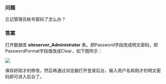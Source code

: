 ### 问题

忘记管理员帐号密码了怎么办？

### 答案

打开数据库 **siteserver_Administrator** 表，把Password字段改成明文密码，把PasswordFormat字段值改成Clear，如下图所示：

![](/assets/100.jpeg)

保存好刚才的修改，然后再通过浏览器打开登录后台，输入用户名和刚才的明文密码即可进入后台了。